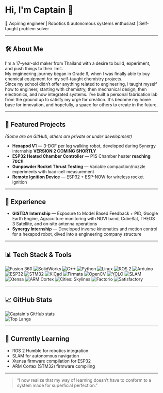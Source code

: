 # Hi, I'm Captain 👋

🚀 Aspiring engineer | Robotics & autonomous systems enthusiast | Self-taught problem solver

---

## 🛠 About Me
I'm a 17-year-old maker from Thailand with a desire to build, experiment, and push things to their limit.  
My engineering journey began in Grade 9, when I was finally able to buy chemical equipment for my self-taught chemistry projects.  
Since my school didn’t offer anything related to engineering, I taught myself how to engineer, starting with chemistry, then mechanical design, then electronics, and now integrated systems.
I’ve built a personal fabrication lab from the ground up to satisfy my urge for creation. It's become my home base for innovation, and hopefully, a space for others to create in the future.

---

## 📂 Featured Projects
*(Some are on GitHub, others are private or under development)*

- **Hexapod V1** — 3-DOF per leg walking robot, developed during Synergy internship **VERSION 2 COMING SHORTLY**
- **ESP32 Heated Chamber Controller** — P1S Chamber heater **reaching 70C!!**
- **Gunpowder Rocket Thrust Testing** — Variable compaction/nozzle experiments with load-cell measurement  
- **Remote Ignition Device** — ESP32 + ESP-NOW for wireless rocket ignition

---

## 💼 Experience
- **GISTDA Internship** — Exposure to Model Based Feedback + PID, Google Earth Engine, Agraculture monitoring with NDVI band, CubeSat, THEOS 3 Satellite, and on-site antenna operations  
- **Synergy Internship** — Developed inverse kinematics and motion control for a hexapod robot, dived into a engineering company structure

---

## 📊 Tech Stack & Tools
![Fusion 360](https://img.shields.io/badge/Fusion%20360-FF6600?style=for-the-badge&logo=autodesk&logoColor=white)
![SolidWorks](https://img.shields.io/badge/SolidWorks-FF0000?style=for-the-badge&logo=dassaultsystemes&logoColor=white)
![C++](https://img.shields.io/badge/C++-00599C?style=for-the-badge&logo=cplusplus&logoColor=white)
![Python](https://img.shields.io/badge/Python-3776AB?style=for-the-badge&logo=python&logoColor=white)
![Linux](https://img.shields.io/badge/Linux-FCC624?style=for-the-badge&logo=linux&logoColor=black)
![ROS 2](https://img.shields.io/badge/ROS2-22314E?style=for-the-badge&logo=ros&logoColor=white)
![Arduino](https://img.shields.io/badge/Arduino-00979D?style=for-the-badge&logo=arduino&logoColor=white)
![ESP32](https://img.shields.io/badge/ESP32-000000?style=for-the-badge&logo=espressif&logoColor=white)
![STM32](https://img.shields.io/badge/STM32-03234B?style=for-the-badge&logo=stmicroelectronics&logoColor=white)
![KiCad](https://img.shields.io/badge/KiCad-314CB0?style=for-the-badge&logo=kicad&logoColor=white)
![Firmata](https://img.shields.io/badge/Firmata-00979D?style=for-the-badge&logo=arduino&logoColor=white)
![OpenCV](https://img.shields.io/badge/OpenCV-5C3EE8?style=for-the-badge&logo=opencv&logoColor=white)
![YOLO](https://img.shields.io/badge/YOLO-00FFFF?style=for-the-badge&logo=yolo&logoColor=black)
![SLAM](https://img.shields.io/badge/SLAM-FF5733?style=for-the-badge)
![Xtensa](https://img.shields.io/badge/Xtensa%20Firmware-FFB300?style=for-the-badge)
![ARM Cortex](https://img.shields.io/badge/ARM%20Cortex-0091BD?style=for-the-badge)
![Cities: Skylines](https://img.shields.io/badge/Cities%20Skylines-0078D7?style=for-the-badge&logo=steam&logoColor=white)
![Factorio](https://img.shields.io/badge/Factorio-ED9121?style=for-the-badge&logo=steam&logoColor=white)
![Satisfactory](https://img.shields.io/badge/Satisfactory-FF6600?style=for-the-badge&logo=epicgames&logoColor=white)

---

## 📈 GitHub Stats
![Captain's GitHub stats](https://github-readme-stats.vercel.app/api?username=kapitam&show_icons=true&theme=tokyonight)  
![Top Langs](https://github-readme-stats.vercel.app/api/top-langs/?username=kapitam&layout=compact&theme=tokyonight)

---

## 🌱 Currently Learning
- ROS 2 Humble for robotics integration  
- SLAM for autonomous navigation  
- Xtensa firmware compilation for ESP32  
- ARM Cortex (STM32) firmware compiling

---

> “I now realize that my way of learning doesn’t have to conform to a system made for superficial perfection.”
